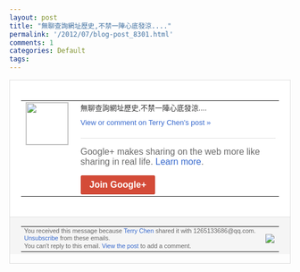 ```yaml
---
layout: post
title: "無聊查詢網址歷史,不禁一陣心底發涼...."
permalink: '/2012/07/blog-post_8301.html'
comments: 1
categories: Default
tags: 
---
```

<div style="border:solid 1px #dfdfdf;color:#686868;font:13px Arial"><div style="background-color:#fff;padding:20px;"><table cellpadding="0" cellspacing="0"><tr><td style="padding-right:15px;vertical-align:top"><a href="https://plus.google.com/_/notifications/emlink?emrecipient=109554455967099403328&amp;emid=CIjAhv3agrECFUJs3Aod_yQAAA&amp;path=%2F108643996575278738906&amp;dt=1341497326808&amp;uob=8"><img height="75" src="https://lh3.googleusercontent.com/-KKRGTyJ5Bl0/AAAAAAAAAAI/AAAAAAAAEEY/jllxqER5dCk/s75-c-k-a/photo.jpg" style="border:solid 1px #cccccc;" width="75"/></a></td><td style="width:578px;color:#333;font:13px Arial;vertical-align:top;"><div style="padding-bottom:10px">無聊查詢網址歷史,不禁一陣心底發涼...<wbr/>.</div><a href="https://plus.google.com/_/notifications/emlink?emrecipient=109554455967099403328&amp;emid=CIjAhv3agrECFUJs3Aod_yQAAA&amp;path=%2F108643996575278738906%2Fposts%2FMhg1AdXqwJm%3Fgpinv%3DAMIXal8quq_EQHETImTNkhmlELapfzLr5fPH5k2qPuC4iV-NNNs61NMDu9wv5rQ5kXWuttwTH29GVDZ65356wNNPKozYvBDzlRVG-BY_DLvo2EtSuf_M-QM&amp;dt=1341497326808&amp;uob=8" style="color:#3366CC;text-decoration:none;">View or comment on Terry Chen's post »</a><div style="margin-top:20px;border-top:solid 1px #dfdfdf"><div style="padding:15px 0;color:#686868;font:16px Arial;">Google+ makes sharing on the web more like sharing in real life. <a href="http://www.google.com/+/learnmore/" style="color:#3366CC;text-decoration:none;">Learn more</a>.</div><a href="https://plus.google.com/_/notifications/emlink?emrecipient=109554455967099403328&amp;emid=CIjAhv3agrECFUJs3Aod_yQAAA&amp;path=%2F%3Fgpinv%3DAMIXal8quq_EQHETImTNkhmlELapfzLr5fPH5k2qPuC4iV-NNNs61NMDu9wv5rQ5kXWuttwTH29GVDZ65356wNNPKozYvBDzlRVG-BY_DLvo2EtSuf_M-QM&amp;dt=1341497326808&amp;uob=8" style="display:inline-block;padding:7px 15px;background-color:#d44b38; color:#fff;font-size:16px; font-weight:bold;border-radius:2px;-webkit-border-radius:2px; -moz-border-radius:2px;border:solid 1px #c43b28; white-space:nowrap;text-decoration:none">Join Google+</a></div></td></tr></table></div><div style="border-top:solid 1px #dfdfdf;padding:0 20px; background-color:#f5f5f5"><table cellpadding="0" cellspacing="0" style="height:50px"><tbody><tr><td style="vertical-align:middle;width:100%; color:#636363;font:11px Arial; line-height:120%">You received this message because <a href="https://plus.google.com/_/notifications/emlink?emrecipient=109554455967099403328&amp;emid=CIjAhv3agrECFUJs3Aod_yQAAA&amp;path=%2F108643996575278738906%3Fgpinv%3DAMIXal8quq_EQHETImTNkhmlELapfzLr5fPH5k2qPuC4iV-NNNs61NMDu9wv5rQ5kXWuttwTH29GVDZ65356wNNPKozYvBDzlRVG-BY_DLvo2EtSuf_M-QM&amp;dt=1341497326808&amp;uob=8" style="color:#3366CC;text-decoration:none;">Terry Chen</a> shared it with 1265133686@qq.com. <a href="https://plus.google.com/_/notifications/emlink?emrecipient=109554455967099403328&amp;emid=CIjAhv3agrECFUJs3Aod_yQAAA&amp;path=%2F_%2Fnonplus%2Femailsettings%3Fgpinv%3DAMIXal8quq_EQHETImTNkhmlELapfzLr5fPH5k2qPuC4iV-NNNs61NMDu9wv5rQ5kXWuttwTH29GVDZ65356wNNPKozYvBDzlRVG-BY_DLvo2EtSuf_M-QM%26est%3DADH5u8XhuN46QohpRHjt76P8PG7DJofQdMwDCXpJvgNPWAiRH_PgHN_ad-nx9tVSj9BKdyaYiQgvnqXR4zrfsbvGSCT5HhqnFTbHXZTm5Jn6PMtdTQ9LzmQWVwx37eWjLe3JW2aQF19f&amp;dt=1341497326808&amp;uob=8" style="color:#3366CC;text-decoration:none;">Unsubscribe</a> from these emails.<br/>You can't reply to this email. <a href="https://plus.google.com/_/notifications/emlink?emrecipient=109554455967099403328&amp;emid=CIjAhv3agrECFUJs3Aod_yQAAA&amp;path=%2F108643996575278738906%2Fposts%2FMhg1AdXqwJm%3Fgpinv%3DAMIXal8quq_EQHETImTNkhmlELapfzLr5fPH5k2qPuC4iV-NNNs61NMDu9wv5rQ5kXWuttwTH29GVDZ65356wNNPKozYvBDzlRVG-BY_DLvo2EtSuf_M-QM&amp;dt=1341497326808&amp;uob=8" style="color:#3366CC;text-decoration:none;">View the post</a> to add a comment.<br/></td><td><img src="https://ssl.gstatic.com/s2/oz/images/notifications/logo/google-plus-6617a72bb36cc548861652780c9e6ff1.png"/></td></tr></tbody></table></div></div>